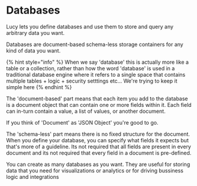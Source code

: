 # Databases

Lucy lets you define databases and use them to store and query any arbitrary data you want.

Databases are document-based schema-less storage containers for any kind of data you want.

{% hint style="info" %}
When we say 'database' this is actually more like a table or a collection, rather than how the word 'database' is used in a traditional database engine where it refers to a single space that contains multiple tables + logic + security setttings etc... We're trying to keep it simple here
{% endhint %}



The 'document-based' part means that each item you add to the database is a document object that can contain one or more fields within it. Each field can in-turn contain a value, a list of values, or another document.&#x20;

If you think of 'Document' as 'JSON Object' you're good to go.



The 'schema-less' part means there is no fixed structure for the document. When you define your database, you can specify what fields it expects but that's more of a guideline. Its not required that all fields are present in every document and its not required that every field in a document is pre-defined.



You can create as many databases as you want. They are useful for storing data that you need for visualizations or analytics or for driving bussiness logic and integrations
